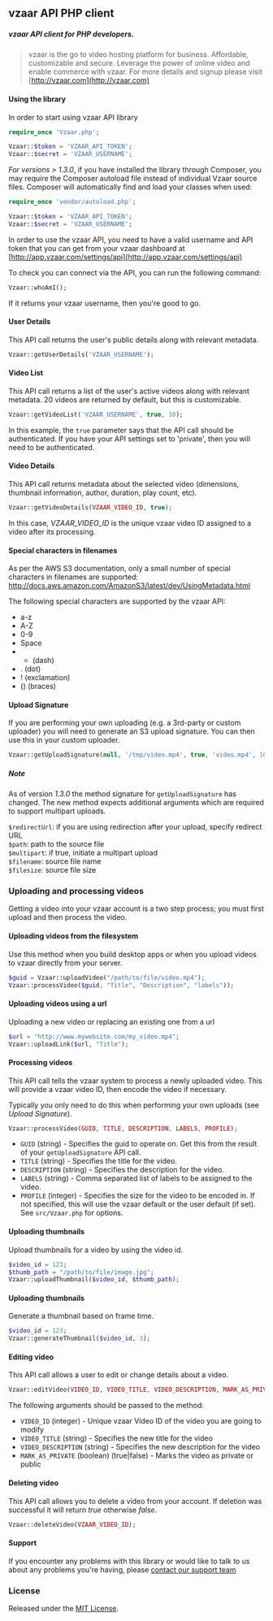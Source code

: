 ## vzaar API PHP client
##### vzaar API client for PHP developers.

>vzaar is the go to video hosting platform for business. Affordable, customizable and secure. Leverage the power of online video and enable commerce with vzaar. For more details and signup please visit [http://vzaar.com](http://vzaar.com)

#### Using the library

In order to start using vzaar API library

```php
require_once 'Vzaar.php';

Vzaar::$token = 'VZAAR_API_TOKEN';
Vzaar::$secret = 'VZAAR_USERNAME';
```

*For versions > 1.3.0*, if you have installed the library through Composer, you may require the Composer autoload file instead of individual Vzaar source files. Composer will automatically find and load your classes when used:

```php
require_once 'vendor/autoload.php';

Vzaar::$token = 'VZAAR_API_TOKEN';
Vzaar::$secret = 'VZAAR_USERNAME';
```

In order to use the vzaar API, you need to have a valid username and API token that you can get from your vzaar dashboard at [http://app.vzaar.com/settings/api](http://app.vzaar.com/settings/api)

To check you can connect via the API, you can run the following command:

```php
Vzaar::whoAmI();
```

If it returns your vzaar username, then you're good to go.

#### User Details

This API call returns the user's public details along with relevant metadata.

```php
Vzaar::getUserDetails('VZAAR_USERNAME');
```

#### Video List

This API call returns a list of the user's active videos along with relevant metadata. 20 videos are returned by default, but this is customizable.

```php
Vzaar::getVideoList('VZAAR_USERNAME', true, 10);
```

In this example, the `true` parameter says that the API call should be authenticated. If you have your API settings set to 'private', then you will need to be authenticated.

#### Video Details

This API call returns metadata about the selected video (dimensions, thumbnail information, author, duration, play count, etc).

```php
Vzaar::getVideoDetails(VZAAR_VIDEO_ID, true);
```

In this case, _VZAAR_VIDEO_ID_ is the unique vzaar video ID assigned to a video after its processing.

#### Special characters in filenames

As per the AWS S3 documentation, only a small number of special characters in filenames are supported: http://docs.aws.amazon.com/AmazonS3/latest/dev/UsingMetadata.html

The following special characters are supported by the vzaar API:

- a-z
- A-Z
- 0-9
- Space
- - (dash)
- . (dot)
- ! (exclamation)
- () (braces)

#### Upload Signature

If you are performing your own uploading (e.g. a 3rd-party or custom uploader) you will need to generate an S3 upload signature. You can then use this in your custom uploader.

```php
Vzaar::getUploadSignature(null, '/tmp/video.mp4', true, 'video.mp4', 102400);
```

##### Note
As of version *1.3.0* the method signature for `getUploadSignature` has changed. The new method expects additional arguments which are required to support multipart uploads.

`$redirectUrl`: if you are using redirection after your upload, specify redirect URL  
`$path`: path to the source file  
`$multipart`: if true, initiate a multipart upload  
`$filename`: source file name  
`$filesize`: source file size  

### Uploading and processing videos

Getting a video into your vzaar account is a two step process; you must first upload and then process the video.

#### Uploading videos from the filesystem

Use this method when you build desktop apps or when you upload videos to vzaar directly from your server.

```php
$guid = Vzaar::uploadVideo("/path/to/file/video.mp4");
Vzaar::processVideo($guid, "Title", "Description", "labels"));
```

#### Uploading videos using a url

Uploading a new video or replacing an existing one from a url

```php
$url = "http://www.mywebsite.com/my_video.mp4";
Vzaar::uploadLink($url, "Title");
```

#### Processing videos

This API call tells the vzaar system to process a newly uploaded video. This will provide a vzaar video ID, then encode the video if necessary. 

Typically you only need to do this when performing your own uploads (see _Upload Signature_).

```php
Vzaar::processVideo(GUID, TITLE, DESCRIPTION, LABELS, PROFILE);
```

* `GUID` (string) - Specifies the guid to operate on. Get this from the result of your `getUploadSignature` API call.
* `TITLE` (string) - Specifies the title for the video.
* `DESCRIPTION` (string) - Specifies the description for the video.
* `LABELS` (string) - Comma separated list of labels to be assigned to the video.
* `PROFILE` (integer) - Specifies the size for the video to be encoded in. If not specified, this will use the vzaar default or the user default (if set). See `src/Vzaar.php` for options.


#### Uploading thumbnails

Upload thumbnails for a video by using the video id.

```php
$video_id = 123;
$thumb_path = "/path/to/file/image.jpg";
Vzaar::uploadThumbnail($video_id, $thumb_path);
```

#### Uploading thumbnails

Generate a thumbnail based on frame time.

```php
$video_id = 123;
Vzaar::generateThumbnail($video_id, 3);
```


#### Editing video

This API call allows a user to edit or change details about a video.

```php
Vzaar::editVideo(VIDEO_ID, VIDEO_TITLE, VIDEO_DESCRIPTION, MARK_AS_PRIVATE);
```

The following arguments should be passed to the method:

* `VIDEO_ID` (integer) - Unique vzaar Video ID of the video you are going to modify
* `VIDEO_TITLE` (string) - Specifies the new title for the video
* `VIDEO_DESCRIPTION` (string) - Specifies the new description for the video
* `MARK_AS_PRIVATE` (boolean) (true|false) - Marks the video as private or public


#### Deleting video

This API call allows you to delete a video from your account. If deletion was successful it will return _true_ otherwise _false_.

```php
Vzaar::deleteVideo(VZAAR_VIDEO_ID);
```

#### Support

If you encounter any problems with this library or would like to talk to us about any problems you're having, please [contact our support team](http://help.vzaar.com/)


### License

Released under the [MIT License](http://www.opensource.org/licenses/MIT).
